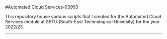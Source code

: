 #Automated Cloud Services-93993

This repository house various scripts that I created for the Automated Cloud Services module at SETU
(South-East Technological Univesity) for the year 2022/23.

---


